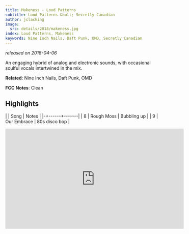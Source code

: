 ```yaml
---
title: Makeness - Loud Patterns
subtitle: Loud Patterns &bull; Secretly Canadian
author: jclacking
image:
  src: details/2018/makeness.jpg
index: Loud Patterns, Makeness
keywords: Nine Inch Nails, Daft Punk, OMD, Secretly Canadian
---
```

_released on 2018-04-06_

An engaging hybrid of analog and electronic sounds, with occasional soulful vocals intertwined in the mix.

**Related**: Nine Inch Nails, Daft Punk, OMD

<!--more-->

**FCC Notes**: Clean

## Highlights

| | Song | Notes |
|-+------+-------|
| 8 | Rough Moss | Bubbling up |
| 9 | Our Embrace | 80s disco bop |

<div class="tlo-detail-video"><iframe width="560" height="315" src="https://www.youtube.com/embed/_SaXuy2isS0" frameborder="0" allow="autoplay; encrypted-media" allowfullscreen></iframe></div>

